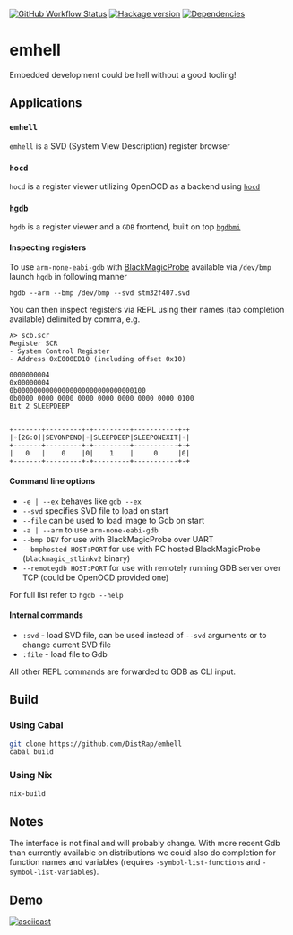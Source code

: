 [![GitHub Workflow Status](https://img.shields.io/github/actions/workflow/status/DistRap/emhell/ci.yaml?branch=main)](https://github.com/DistRap/emhell/actions/workflows/ci.yaml)
[![Hackage version](https://img.shields.io/hackage/v/emhell.svg?color=success)](https://hackage.haskell.org/package/emhell)
[![Dependencies](https://img.shields.io/hackage-deps/v/emhell?label=Dependencies)](https://packdeps.haskellers.com/feed?needle=emhell)

# emhell

Embedded development could be hell without a good tooling!

## Applications

### `emhell`

`emhell` is a SVD (System View Description) register browser

### `hocd`

`hocd` is a register viewer utilizing OpenOCD as a backend
using [`hocd`](https://github.com/DistRap/hocd)

### `hgdb`

`hgdb` is a register viewer and a `GDB` frontend,
built on top [`hgdbmi`](https://github.com/DistRap/hgdbmi)

#### Inspecting registers

To use `arm-none-eabi-gdb` with [BlackMagicProbe](https://github.com/blacksphere/blackmagic)
available via `/dev/bmp` launch `hgdb` in following manner

```
hgdb --arm --bmp /dev/bmp --svd stm32f407.svd
```

You can then inspect registers via REPL using their names
(tab completion available) delimited by comma, e.g.

```
λ> scb.scr
Register SCR
- System Control Register
- Address 0xE000ED10 (including offset 0x10)

0000000004
0x00000004
0b00000000000000000000000000000100
0b0000 0000 0000 0000 0000 0000 0000 0000 0100
Bit 2 SLEEPDEEP


+-------+---------+-+---------+-----------+-+
|◦[26:0]|SEVONPEND|◦|SLEEPDEEP|SLEEPONEXIT|◦|
+-------+---------+-+---------+-----------+-+
|   0   |    0    |0|    1    |     0     |0|
+-------+---------+-+---------+-----------+-+
```

#### Command line options

* `-e | --ex` behaves like `gdb --ex`
* `--svd` specifies SVD file to load on start
* `--file` can be used to load image to Gdb on start
* `-a | --arm`  to use `arm-none-eabi-gdb`
* `--bmp DEV` for use with BlackMagicProbe over UART
* `--bmphosted HOST:PORT` for use with PC hosted BlackMagicProbe (`blackmagic_stlinkv2` binary)
* `--remotegdb HOST:PORT` for use with remotely running GDB server over TCP (could be OpenOCD provided one)

For full list refer to `hgdb --help`

#### Internal commands

* `:svd` - load SVD file, can be used instead of `--svd` arguments or to change current SVD file
* `:file` - load file to Gdb

All other REPL commands are forwarded to GDB as CLI input.

## Build

### Using Cabal

```bash
git clone https://github.com/DistRap/emhell
cabal build
```

### Using Nix

```bash
nix-build
```

## Notes

The interface is not final and will probably change. With more recent Gdb than
currently available on distributions we could also do completion for function names
and variables (requires `-symbol-list-functions` and `-symbol-list-variables`).

## Demo

[![asciicast](https://asciinema.org/a/300226.svg)](https://asciinema.org/a/300226)
